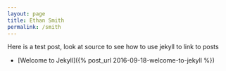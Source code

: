 ```yaml
---
layout: page
title: Ethan Smith
permalink: /smith
---
```


Here is a test post, look at source to see how to use jekyll to link to posts

* [Welcome to Jekyll]({% post_url 2016-09-18-welcome-to-jekyll %})
